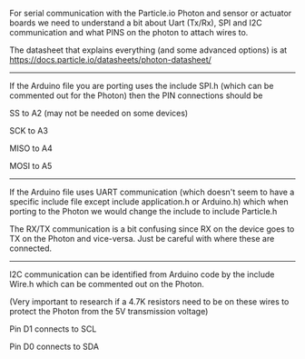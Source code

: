 For serial communication with the Particle.io Photon and sensor or actuator boards we need to understand a bit about Uart (Tx/Rx), SPI and I2C communication and what PINS on the photon to attach wires to.


The datasheet that explains everything (and some advanced options) is at 
 https://docs.particle.io/datasheets/photon-datasheet/ 

-------------------------------

If the Arduino file you are porting uses the include SPI.h (which can be commented out for the Photon) then the PIN connections should be

SS to A2 (may not be needed on some devices)

SCK to A3

MISO to A4

MOSI to A5

----------------------------


If the Arduino file uses UART communication (which doesn't seem to have a specific include file except include application.h or Arduino.h) which when porting to the Photon we would change the include to include Particle.h 

The RX/TX communication is a bit confusing since RX on the device goes to TX on the Photon and vice-versa. Just be careful with where these are connected.

---------------------



I2C communication can be identified from Arduino code by the  include Wire.h which can be commented out on the Photon.

(Very important to research if a  4.7K resistors need to be on these wires to protect the Photon from the 5V transmission voltage)

Pin D1 connects to SCL

Pin D0 connects to SDA
